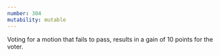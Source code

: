 ```yaml
---
number: 304
mutability: mutable
---
```


Voting for a motion that fails to pass, results in a gain of 10 points for the voter. 
